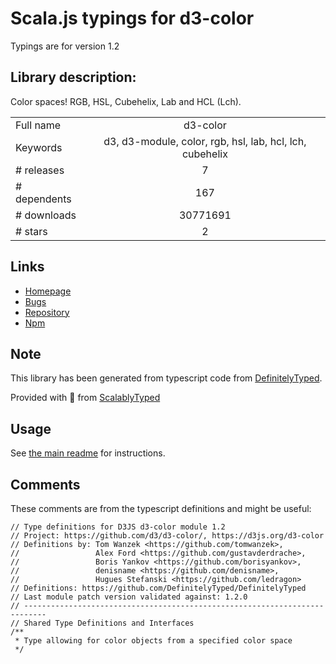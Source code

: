 
# Scala.js typings for d3-color

Typings are for version 1.2

 ## Library description:
Color spaces! RGB, HSL, Cubehelix, Lab and HCL (Lch).

|                    |                 |
| ------------------ | :-------------: |
| Full name          | d3-color |
| Keywords           | d3, d3-module, color, rgb, hsl, lab, hcl, lch, cubehelix |
| # releases         | 7 |
| # dependents       | 167 |
| # downloads        | 30771691 |
| # stars            | 2 |

## Links
- [Homepage](https://d3js.org/d3-color/)
- [Bugs](https://github.com/d3/d3-color/issues)
- [Repository](https://github.com/d3/d3-color)
- [Npm](https://www.npmjs.com/package/d3-color)
    


## Note
This library has been generated from typescript code from [DefinitelyTyped](https://definitelytyped.org).

Provided with :purple_heart: from [ScalablyTyped](https://github.com/oyvindberg/ScalablyTyped)

## Usage
See [the main readme](../../readme.md) for instructions.

## Comments

These comments are from the typescript definitions and might be useful:
```
// Type definitions for D3JS d3-color module 1.2
// Project: https://github.com/d3/d3-color/, https://d3js.org/d3-color
// Definitions by: Tom Wanzek <https://github.com/tomwanzek>,
//                 Alex Ford <https://github.com/gustavderdrache>,
//                 Boris Yankov <https://github.com/borisyankov>,
//                 denisname <https://github.com/denisname>,
//                 Hugues Stefanski <https://github.com/ledragon>
// Definitions: https://github.com/DefinitelyTyped/DefinitelyTyped
// Last module patch version validated against: 1.2.0
// ---------------------------------------------------------------------------
// Shared Type Definitions and Interfaces
/**
 * Type allowing for color objects from a specified color space
 */

```

